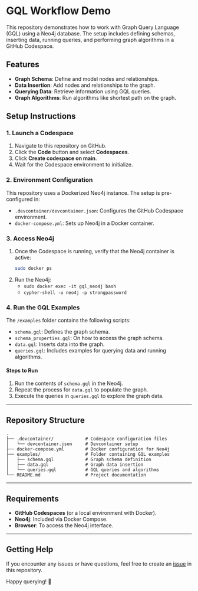 # GQL Workflow Demo

This repository demonstrates how to work with Graph Query Language (GQL) using a Neo4j database. The setup includes defining schemas, inserting data, running queries, and performing graph algorithms in a GitHub Codespace.

## Features

- **Graph Schema**: Define and model nodes and relationships.
- **Data Insertion**: Add nodes and relationships to the graph.
- **Querying Data**: Retrieve information using GQL queries.
- **Graph Algorithms**: Run algorithms like shortest path on the graph.

## Setup Instructions

### 1. Launch a Codespace

1. Navigate to this repository on GitHub.
2. Click the **Code** button and select **Codespaces**.
3. Click **Create codespace on main**.
4. Wait for the Codespace environment to initialize.

### 2. Environment Configuration

This repository uses a Dockerized Neo4j instance. The setup is pre-configured in:
- `.devcontainer/devcontainer.json`: Configures the GitHub Codespace environment.
- `docker-compose.yml`: Sets up Neo4j in a Docker container.

### 3. Access Neo4j

1. Once the Codespace is running, verify that the Neo4j container is active:
   ```bash
   sudo docker ps
   ```
2. Run the Neo4j:
   - `sudo docker exec -it gql_neo4j bash`
   - `cypher-shell -u neo4j -p strongpassword`
   
### 4. Run the GQL Examples

The `/examples` folder contains the following scripts:
- `schema.gql`: Defines the graph schema.
- `schema_properties.gql`: On how to access the graph schema.
- `data.gql`: Inserts data into the graph.
- `queries.gql`: Includes examples for querying data and running algorithms.

#### Steps to Run

1. Run the contents of `schema.gql` in the Neo4j.
2. Repeat the process for `data.gql` to populate the graph.
3. Execute the queries in `queries.gql` to explore the graph data.


---

## Repository Structure

```
.
├── .devcontainer/            # Codespace configuration files
│   └── devcontainer.json     # Devcontainer setup
├── docker-compose.yml        # Docker configuration for Neo4j
├── examples/                 # Folder containing GQL examples
│   ├── schema.gql            # Graph schema definition
│   ├── data.gql              # Graph data insertion
│   └── queries.gql           # GQL queries and algorithms
└── README.md                 # Project documentation
```

---

## Requirements

- **GitHub Codespaces** (or a local environment with Docker).
- **Neo4j**: Included via Docker Compose.
- **Browser**: To access the Neo4j interface.

---

## Getting Help

If you encounter any issues or have questions, feel free to create an [issue](https://github.com/your-username/gql-workflow-demo/issues) in this repository.

Happy querying! 🚀
